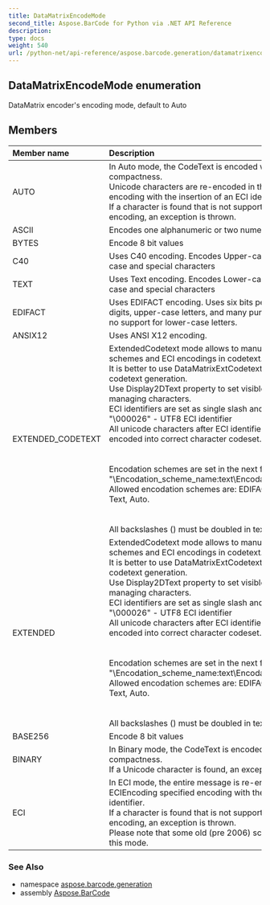 ```yaml
---
title: DataMatrixEncodeMode
second_title: Aspose.BarCode for Python via .NET API Reference
description: 
type: docs
weight: 540
url: /python-net/api-reference/aspose.barcode.generation/datamatrixencodemode/
---
```


## DataMatrixEncodeMode enumeration

DataMatrix encoder's encoding mode, default to Auto

## Members
| Member name | Description |
| :- | :- |
|AUTO|In Auto mode, the CodeText is encoded with maximum data compactness. <br/>            Unicode characters are re-encoded in the ECIEncoding specified encoding with the insertion of an ECI identifier.<br/>            If a character is found that is not supported by the selected ECI encoding, an exception is thrown.|
|ASCII|Encodes one alphanumeric or two numeric characters per byte|
|BYTES|Encode 8 bit values|
|C40|Uses C40 encoding. Encodes Upper-case alphanumeric, Lower case and special characters|
|TEXT|Uses Text encoding. Encodes Lower-case alphanumeric, Upper case and special characters|
|EDIFACT|Uses EDIFACT encoding. Uses six bits per character, encodes digits, upper-case letters, and many punctuation marks, but has no support for lower-case letters.|
|ANSIX12|Uses ANSI X12 encoding.|
|EXTENDED_CODETEXT|ExtendedCodetext mode allows to manually switch encodation schemes and ECI encodings in codetext.<br/>        It is better to use DataMatrixExtCodetextBuilder for extended codetext generation.<br/>        Use Display2DText property to set visible text to removing managing characters.<br/>        ECI identifiers are set as single slash and six digits identifier "\000026" - UTF8 ECI identifier<br/>        All unicode characters after ECI identifier are automatically encoded into correct character codeset.<br/>        <br/>        <br/>        Encodation schemes are set in the next format : "\Encodation_scheme_name:text\Encodation_scheme_name:text".<br/>        Allowed encodation schemes are: EDIFACT, ANSIX12, ASCII, C40, Text, Auto.<br/>        <br/>        <br/>        All backslashes (\) must be doubled in text.|
|EXTENDED|ExtendedCodetext mode allows to manually switch encodation schemes and ECI encodings in codetext.<br/>        It is better to use DataMatrixExtCodetextBuilder for extended codetext generation.<br/>        Use Display2DText property to set visible text to removing managing characters.<br/>        ECI identifiers are set as single slash and six digits identifier "\000026" - UTF8 ECI identifier<br/>        All unicode characters after ECI identifier are automatically encoded into correct character codeset.<br/>        <br/>        <br/>        Encodation schemes are set in the next format : "\Encodation_scheme_name:text\Encodation_scheme_name:text".<br/>        Allowed encodation schemes are: EDIFACT, ANSIX12, ASCII, C40, Text, Auto.<br/>        <br/>        <br/>        All backslashes (\) must be doubled in text.|
|BASE256|Encode 8 bit values|
|BINARY|In Binary mode, the CodeText is encoded with maximum data compactness. <br/>            If a Unicode character is found, an exception is thrown.|
|ECI|In ECI mode, the entire message is re-encoded in the ECIEncoding specified encoding with the insertion of an ECI identifier.<br/>            If a character is found that is not supported by the selected ECI encoding, an exception is thrown.<br/>            Please note that some old (pre 2006) scanners may not support this mode.|

### See Also

* namespace [aspose.barcode.generation](/barcode/python-net/api-reference/aspose.barcode.generation/)
* assembly [Aspose.BarCode](/barcode/python-net/api-reference/)

